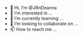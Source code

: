 - 👋 Hi, I’m @JRnDeanna
- 👀 I’m interested in ...
- 🌱 I’m currently learning ...
- 💞️ I’m looking to collaborate on ...
- 📫 How to reach me ...

<!---
JRnDeanna/JRnDeanna is a ✨ special ✨ repository because its `README.md` (this file) appears on your GitHub profile.
You can click the Preview link to take a look at your changes.
--->
